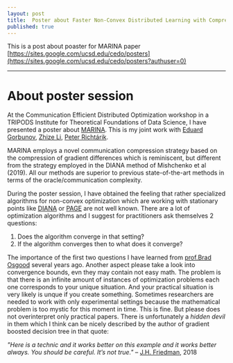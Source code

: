 ```yaml
---
layout: post
title:  Poster about Faster Non-Convex Distributed Learning with Compression
published: true
---
```


This is a post about poaster for MARINA paper [https://sites.google.com/ucsd.edu/cedo/posters](https://sites.google.com/ucsd.edu/cedo/posters?authuser=0)

---

# About poster session

At the Communication Efficient Distributed Optimization workshop in a TRIPODS Institute for Theoretical Foundations of Data Science, I have presented a poster about [MARINA](https://arxiv.org/abs/2102.07845). This is my joint work with  [Eduard Gorbunov](https://eduardgorbunov.github.io/), [Zhize Li](https://zhizeli.github.io/), [Peter Richtárik](https://richtarik.org/).

MARINA employs a novel communication compression strategy based on the compression of gradient differences which is reminiscent, but different from the strategy employed in the DIANA method of Mishchenko et al (2019). All our methods are superior to previous state-of-the-art methods in terms of the oracle/communication complexity. 

During the poster session, I have obtained the feeling that rather specialized algorithms for non-convex optimization which are working with stationary points like [DIANA](https://arxiv.org/pdf/1904.05115.pdf) or [PAGE](https://arxiv.org/abs/2008.10898) are not well known. There are a lot of optimization algorithms and I suggest for practitioners ask themselves 2 questions:
1. Does the algorithm converge in that setting?
2. If the algorithm converges then to what does it converge?

The importance of the first two questions I have learned from [prof.Brad Osgood](https://profiles.stanford.edu/brad-osgood) several years ago. Another aspect please take a look into convergence bounds, evn they may contain not easy math. The problem is that there is an infinite amount of instances of optimization problems each one corresponds to your unique situation. And your practical situation is very likely is unque if you create something. 
Sometimes researchers are needed to work with only experimental settings because the mathematical problem is too mystic for this moment in time. This is fine. But please does not overinterpret only practical papers. There is unfortunately a *hidden devil* in them which I think can be nicely described by the author of gradient boosted decision tree in that quote:

*"Here is a technic and it works better on this example and it works better always. You should be careful. It’s not true."* – [J.H. Friedman](https://statweb.stanford.edu/~jhf/), 2018
